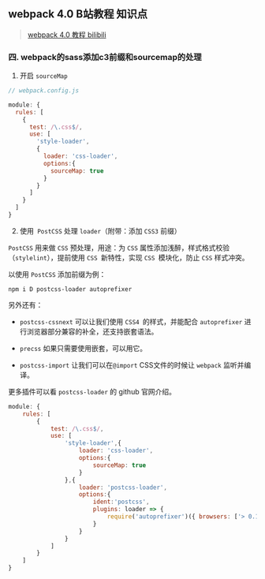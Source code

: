 ## webpack 4.0 B站教程 知识点

> [webpack 4.0 教程  bilibili](https://www.bilibili.com/video/av41546218/?p=1)


### 四. webpack的sass添加c3前缀和sourcemap的处理

1. 开启 `sourceMap`   

```js
// webpack.config.js

module: {
  rules: [
    {
      test: /\.css$/,
      use: [
        'style-loader',
        {
          loader: 'css-loader',
          options:{
            sourceMap: true
          }
        }
      ]
    }
  ]
}
```
2. 使用` PostCSS` 处理 `loader`（附带：添加 `CSS3` 前缀）

`PostCSS` 用来做 `CSS` 预处理，用途：为 `CSS` 属性添加浅醉，样式格式校验（`stylelint`），提前使用 `CSS `新特性，实现 `CSS `模块化，防止 `CSS` 样式冲突。

以使用 `PostCSS` 添加前缀为例：

```shell
npm i D postcss-loader autoprefixer
```
另外还有：

* `postcss-cssnext` 可以让我们使用 `CSS4 `的样式，并能配合 `autoprefixer` 进行浏览器部分兼容的补全，还支持嵌套语法。

* `precss` 如果只需要使用嵌套，可以用它。

* `postcss-import` 让我们可以在`@import` CSS文件的时候让 `webpack` 监听并编译。

更多插件可以看 `postcss-loader` 的 github 官网介绍。

```js
module: {
    rules: [
        {
            test: /\.css$/,
            use: [
                'style-loader',{
                    loader: 'css-loader',
                    options:{
                        sourceMap: true
                    }
                },{
                    loader: 'postcss-loader',
                    options:{
                        ident:'postcss',
                        plugins: loader => {
                            require('autoprefixer')({ browsers: ['> 0.15% in CN']})
                        }
                    }
                }
            ]
        }
    ]
}
```